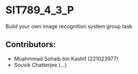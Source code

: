 # SIT789_4_3_P
Build your own image recognition system group task


## Contributors:
- Muahmmad Sohaib bin Kashif (221023977)
- Souvik Chatterjee (...)
